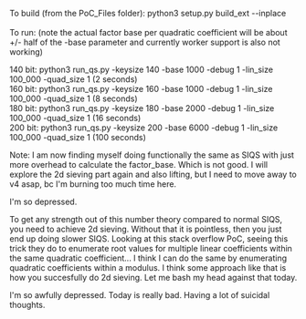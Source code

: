 To build (from the PoC_Files folder): python3 setup.py build_ext --inplace</br></br>
To run: (note the actual factor base per quadratic coefficient will be about +/- half of the -base parameter and currently worker support is also not working)

140 bit: python3 run_qs.py -keysize 140 -base 1000 -debug 1 -lin_size 100_000  -quad_size 1 (2 seconds)    </br>
160 bit: python3 run_qs.py -keysize 160 -base 1000 -debug 1 -lin_size 100_000  -quad_size 1 (8 seconds)    </br>
180 bit: python3 run_qs.py -keysize 180 -base 2000 -debug 1 -lin_size 100_000  -quad_size 1 (16 seconds)   </br>
200 bit: python3 run_qs.py -keysize 200 -base 6000 -debug 1 -lin_size 100_000  -quad_size 1 (100 seconds) </br>

Note: I am now finding myself doing functionally the same as SIQS with just more overhead to calculate the factor_base. Which is not good. I will explore the 2d sieving part again and also lifting, but I need to move away to v4 asap, bc I'm burning too much time here.

I'm so depressed. 

To get any strength out of this number theory compared to normal SIQS, you need to achieve 2d sieving. Without that it is pointless, then you just end up doing slower SIQS. 
Looking at this stack overflow PoC, seeing this trick they do to enumerate root values for multiple linear coefficients within the same quadratic coefficient... I think I can do the same by enumerating quadratic coefficients within a modulus.  I think some approach like that is how you succesfully do 2d sieving. Let me bash my head against that today.

I'm so awfully depressed. Today is really bad. Having a lot of suicidal thoughts. 
